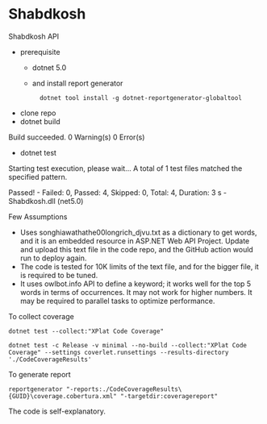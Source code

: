 # Shabdkosh
Shabdkosh API

- prerequisite
    - dotnet 5.0
    - and install report generator
    
            dotnet tool install -g dotnet-reportgenerator-globaltool

- clone repo
- dotnet build

Build succeeded.
    0 Warning(s)
    0 Error(s)

- dotnet test

Starting test execution, please wait...
A total of 1 test files matched the specified pattern.

Passed!  - Failed:     0, Passed:     4, Skipped:     0, Total:     4, Duration: 3 s - Shabdkosh.dll (net5.0)

Few Assumptions

- Uses songhiawathathe00longrich_djvu.txt as a dictionary to get words, and it is an embedded resource in ASP.NET Web API Project. Update and upload this text file in the code repo, and the GitHub action would run to deploy again.
- The code is tested for 10K limits of the text file, and for the bigger file, it is required to be tuned.
- It uses owlbot.info API to define a keyword; it works well for the top 5 words in terms of occurrences. It may not work for higher numbers. It may be required to parallel tasks to optimize performance.

To collect coverage

    dotnet test --collect:"XPlat Code Coverage"  

    dotnet test -c Release -v minimal --no-build --collect:"XPlat Code Coverage" --settings coverlet.runsettings --results-directory './CodeCoverageResults'

To generate report

    reportgenerator "-reports:./CodeCoverageResults\{GUID}\coverage.cobertura.xml" "-targetdir:coveragereport"    
    

The code is self-explanatory.

